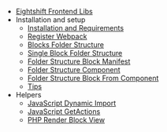 * [Eightshift Frontend Libs](../README.md)
* Installation and setup
  * [Installation and Requirements](installation/instalation-and-requirements.md)
  * [Register Webpack](installation/register-webpack.md)
  * [Blocks Folder Structure](installation/folder-structure-blocks.md)
  * [Single Block Folder Structure](installation/folder-structure-block.md)
  * [Folder Structure Block Manifest](installation/folder-structure-block-manifest.md)
  * [Folder Structure Component](installation/folder-structure-component.md)
  * [Folder Structure Block From Component](installation/folder-structure-block-from-component.md)
  * [Tips](installation/tips.md)
* Helpers
  * [JavaScript Dynamic Import](helpers/javascript-dynamic-import.md)
  * [JavaScript GetActions](helpers/javascript-get-actions.md)
  * [PHP Render Block View](helpers/php-render-block-view.md)


